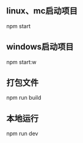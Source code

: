 ## linux、mc启动项目

npm start

## windows启动项目

npm start:w

## 打包文件 

npm run build

## 本地运行

npm run dev


